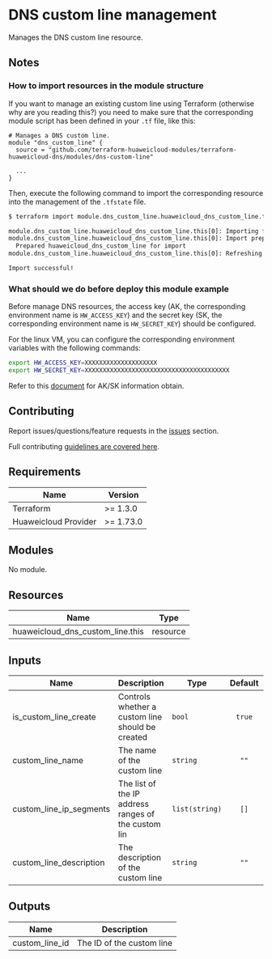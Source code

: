 # DNS custom line management

Manages the DNS custom line resource.

## Notes

### How to import resources in the module structure

If you want to manage an existing custom line using Terraform (otherwise why are you reading this?) you need to
make sure that the corresponding module script has been defined in your `.tf` file, like this:

```hcl
# Manages a DNS custom line.
module "dns_custom_line" {
  source = "github.com/terraform-huaweicloud-modules/terraform-huaweicloud-dns/modules/dns-custom-line"

  ...
}
```

Then, execute the following command to import the corresponding resource into the management of the `.tfstate` file.

```bash
$ terraform import module.dns_custom_line.huaweicloud_dns_custom_line.this[0] "custom_line_id"

module.dns_custom_line.huaweicloud_dns_custom_line.this[0]: Importing from ID "custom_line_id"...
module.dns_custom_line.huaweicloud_dns_custom_line.this[0]: Import prepared!
  Prepared huaweicloud_dns_custom_line for import
module.dns_custom_line.huaweicloud_dns_custom_line.this[0]: Refreshing state... (id=custom_line_id)

Import successful!
```

### What should we do before deploy this module example

Before manage DNS resources, the access key (AK, the corresponding environment name is `HW_ACCESS_KEY`) and the
secret key (SK, the corresponding environment name is `HW_SECRET_KEY`) should be configured.

For the linux VM, you can configure the corresponding environment variables with the following commands:

```bash
export HW_ACCESS_KEY=XXXXXXXXXXXXXXXXXXXX
export HW_SECRET_KEY=XXXXXXXXXXXXXXXXXXXXXXXXXXXXXXXXXXXXXXXX
```

Refer to this [document](https://support.huaweicloud.com/intl/en-us/devg-apisign/api-sign-provide-aksk.html) for AK/SK
information obtain.

## Contributing

Report issues/questions/feature requests in the [issues](https://github.com/terraform-huaweicloud-modules/terraform-huaweicloud-dns/issues/new)
section.

Full contributing [guidelines are covered here](../../.github/how_to_contribute.md).

## Requirements

| Name | Version |
|------|---------|
| Terraform | >= 1.3.0 |
| Huaweicloud Provider | >= 1.73.0 |

## Modules

No module.

## Resources

| Name | Type |
|------|------|
| huaweicloud_dns_custom_line.this | resource |

## Inputs

<!-- markdownlint-disable MD013 -->
| Name | Description | Type | Default | Required |
|------|-------------|------|:-------:|:--------:|
| is_custom_line_create | Controls whether a custom line should be created | `bool` | `true` | N |
| custom_line_name | The name of the custom line | `string` | `""` | Y (Unless is_custom_line_create is specified as false) |
| custom_line_ip_segments | The list of the IP address ranges of the custom lin | `list(string)` | `[]` | Y (Unless is_custom_line_create is specified as false) |
| custom_line_description | The description of the custom line | `string` | `""` | N |
<!-- markdownlint-enable MD013 -->

## Outputs

| Name | Description |
|------|-------------|
| custom_line_id | The ID of the custom line |

